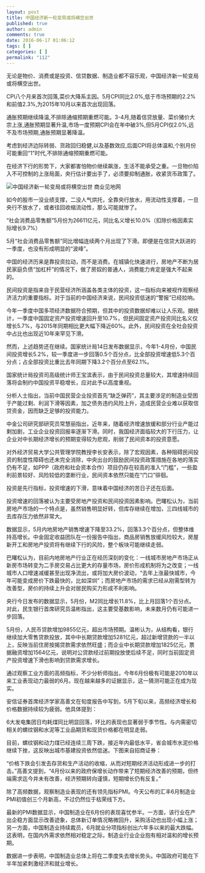 ```yaml
---
layout: post
title: 中国经济新一轮变局或将横空出世
published: true
author: admin
comments: true
date: 2016-06-17 01:06:12
tags: [ ]
categories: [ ]
permalink: "112"
---
```

无论是物价、消费或是投资、信贷数据、制造业都不容乐观，中国经济新一轮变局或将横空出世。

CPI八个月来首次回落,菜价大降系主因。5月CPI同比2.0%,低于市场预期的2.2%和前值2.3%,为2015年10月以来首次出现回落。

通胀预期继续降温,不排除通缩预期重燃可能。3-4月,随着信贷放量、菜价猪价大宗上涨,通胀预期显著升温,市场一度预期CPI会在年中破3%,但5月CPI仅2.0%,远不及市场预期,通胀预期显著降温。

考虑到经济边际转弱、货政回归稳健,以及基数效应,后面CPI将总体温和,个别月份可能重回“1”时代,不排除通缩预期重燃可能。

在经济下行的形势下，大家都害怕物价继续飙涨，生活不能承受之重。一旦物价陷入不可控制的上涨局面，央行估计要出手了，必须要抑制通胀，收紧货币政策了。

![中国经济新一轮变局或将横空出世 商业见地网][1]

如今的股市一没业绩支撑，二没人气烘托，全靠央行放水，用流动性支撑着，一旦央行不放水了，或者往回收缩流动性，那么可能就惨了。

“社会消费品零售额”5月份为26611亿元，同比名义增长10.0%（扣除价格因素实际增长9.7%）

5月“社会消费品零售额”同比增幅连续两个月出现了下滑。即便是在信贷大跃进的一季度，也没有形成明显的“波峰”。

中国的经济历来是靠投资拉动，而不是消费。在城镇化快速进行，房地产不断为居民家庭负债“加杠杆”的情况下，做了房奴的普通人，消费能力肯定是强大不起来的。

民间投资是指来自于民营经济所涵盖各类主体的投资，这一指标向来被视作观察经济活力的重要指标。对于当前的中国经济来说，民间投资低迷的“警报”已经拉响。

今年一季度中国多项经济数据符合预期，但其中的投资数据却难以让人乐观。据统计，一季度中国固定资产投资增速回升至10.7%，但民间固定资产投资同比名义仅增长5.7%，与2015年同期相比更大幅下降近60%。此外，民间投资在全社会投资中占比也出现近10年来罕见下滑。

然而，上述趋势还在继续。国家统计局14日发布数据显示，今年1-4月份，中国民间投资增长5.2%，较一季度进一步回落0.5个百分点，比全部投资增速低5.3个百分点；占全部投资比重比去年同期下降3.2个百分点至62.1%。

国家统计局投资司高级统计师王宝滨表示，由于民间投资总量较大，其增速持续回落将会制约中国投资平稳增长，应对此予以高度重视。

分析人士指出，当前中国民营企业投资首先“缺乏弹药”，其主要涉足的制造业受困于产能过剩、利润下滑等因素，加之债务违约风险上升，造成民营企业难以获取信贷资金，因而缺乏足够的投资能力。

中金公司研究部研究员常慧丽指出，近年来，随着经济增速放缓和部分行业产能过剩加剧，工业企业投资回报率逐渐下滑。同时，我国经济面临较大的下行压力，让企业对中长期经济增长的预期变得较为悲观，削弱了民间资本的投资意愿。

对外经济贸易大学公共管理学院教授李长安表示，除了宏观因素，各种阻碍民间投资的制度性障碍也还未完全消除，中央出台的鼓励民间投资政策措施在各地的落实仍有不足，如PPP（政府和社会资本合作）项目仍存在较高的准入“门槛”，一些盈利前景较好、风险较低的垄断行业，民间资本依然只能在“门口”徘徊。

投资是先行指标，投资增速的下滑，意味着中国经济的苦日子还在后面。

投资增速的回落被认为主要受房地产投资和民间投资因素影响。巴曙松认为，当前房地产市场的一个特点是，虽然销售明显好转，但库存继续在增加，三四线城市的去库存压力依然非常大。

数据显示，5月内地房地产销售增速下降至33.2%，回落3.3个百分点，但整体维持高增长。中金固定收益团队在一份报告中指出，商品房销售放缓风险较大，房屋新开工和房地产投资将有继续下行的风险，整个板块可能继续走弱。

巴曙松认为，目前内地房地产行业正在经历深刻的变化：一线城市房地产市场正从新房市场转变为二手房交易占比更大的存量市场，房价形成机制将为之改变；一线城市人口增速减缓甚至出现净流出，或将加大房价波动，“去年上涨最快城市，今年可能变成房价下跌最快的，比如深圳”；而房地产市场的需求已经从刚需型转为改善型，房价的持续上升会对居民购买力形成不利影响。

央行今日发布的数据显示，5月份，M2同比增长11.8%，比上月回落1个百分点。对此，民生银行首席研究员温彬指出，这主要受基数影响，未来数月仍有可能进一步回落。

5月份，人民币贷款增加9855亿元，超出市场预期。温彬认为，从结构看，银行继续加大零售贷款投放，其中中长期贷款增加5281亿元，超过新增贷款的一半以上，反映当前住房按揭贷款需求依然旺盛；而企业中长期贷款增加1825亿元，票据融资增加1564亿元，说明对公贷款经过前期投放使后续不足，同时当前固定资产投资增速下滑也影响到贷款需求增长。

通过观察工业方面的高频指标，不少分析师指出，今年6月份极有可能是2010年以来工业表现动力最弱的6月。现在越来越多的证据显示，这一猜测可能正在成为现实。

安信证券首席经济学家高善文在旬度报告中写到，5月下旬以来，高频经济增长和价格数据持续较为疲弱。他具体提到：

6大发电集团日均耗煤同比明显回落，环比的表现也显著弱于季节性。与内需密切相关的螺纹钢和水泥等工业品期货和现货价格都在明显走弱。

目前，螺纹钢和动力煤已经连续三周下跌，接近年内最低水平，省会城市水泥价格继续下挫，这反映出城市基建投资依然低迷。下图来自招商证券：

“价格下跌会引发去存货和生产活动的收缩，从而对短期经济活动形成进一步的打击。”高善文提到，“4月份以来的政府保增长动作带来了短期经济改善的预期，但终端需求迄今并未有改善，经济预期转向谨慎，短期增长仍有反复。”

除了高频数据，观察制造业表现的还有领先指标PMI。今天公布的汇丰6月制造业PMI初值创三个月新高，不过仍然位于枯荣线下方。

最新的PMI数据显示，中国制造业在6月份的表现喜忧参半。一方面，该行业在产出企稳方面显示改善迹象，总体新订单情况略微回升，采购活动也出现小幅上涨；另一方面，中国制造业持续裁员，6月就业分项指标创出六年多以来的最大跌幅。这表明，在国内外需求依然相对稳定之际，制造业行业企业抱有相对温和的增长预期。

数据进一步表明，中国制造业总体上将在二季度失去增长势头。中国政府可能在下半年加紧刺激经济和就业增长。

 [1]: http://yongz.com/yz/wp-content/uploads/2016/06/364bf451385ae7503bdf36e3836eee79.jpg "中国经济新一轮变局或将横空出世 商业见地网"